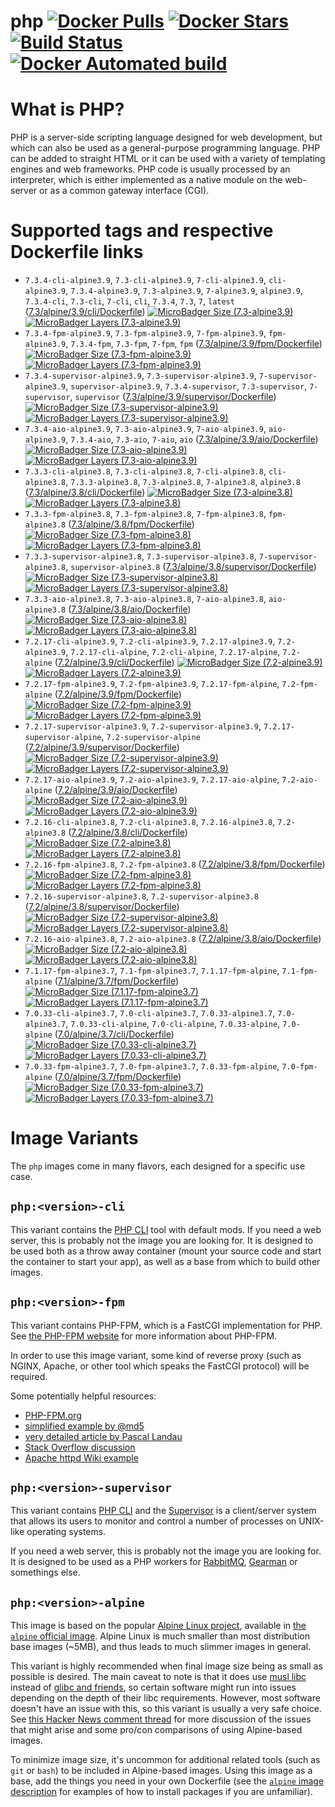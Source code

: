 # php [![Docker Pulls](https://img.shields.io/docker/pulls/dockage/php.svg)](https://hub.docker.com/r/dockage/php/) [![Docker Stars](https://img.shields.io/docker/stars/dockage/php.svg?style=flat)](https://hub.docker.com/r/dockage/php/) [![Build Status](https://cloud.drone.io/api/badges/dockage/php/status.svg)](https://cloud.drone.io/dockage/php) [![Docker Automated build](https://img.shields.io/docker/automated/dockage/php.svg)](https://hub.docker.com/r/dockage/php/)

# What is PHP?
PHP is a server-side scripting language designed for web development, but which can also be used as a general-purpose programming language. PHP can be added to straight HTML or it can be used with a variety of templating engines and web frameworks. PHP code is usually processed by an interpreter, which is either implemented as a native module on the web-server or as a common gateway interface (CGI).

# Supported tags and respective Dockerfile links

- `7.3.4-cli-alpine3.9`, `7.3-cli-alpine3.9`, `7-cli-alpine3.9`, `cli-alpine3.9`, `7.3.4-alpine3.9`, `7.3-alpine3.9`, `7-alpine3.9`, `alpine3.9`, `7.3.4-cli`, `7.3-cli`, `7-cli`, `cli`, `7.3.4`, `7.3`, `7`, `latest` ([7.3/alpine/3.9/cli/Dockerfile](https://github.com/dockage/php/blob/master/7.3/alpine/3.9/cli/Dockerfile)) [![MicroBadger Size (7.3-alpine3.9)](https://img.shields.io/microbadger/image-size/dockage/php/7.3-alpine3.9.svg)](https://microbadger.com/images/dockage/php:7.3-alpine3.9) [![MicroBadger Layers (7.3-alpine3.9)](https://img.shields.io/microbadger/layers/dockage/php/7.3-alpine3.9.svg)](https://microbadger.com/images/dockage/php:7.3-alpine3.9)
- `7.3.4-fpm-alpine3.9`, `7.3-fpm-alpine3.9`, `7-fpm-alpine3.9`, `fpm-alpine3.9`, `7.3.4-fpm`, `7.3-fpm`, `7-fpm`, `fpm` ([7.3/alpine/3.9/fpm/Dockerfile](https://github.com/dockage/php/blob/master/7.3/alpine/3.9/fpm/Dockerfile)) [![MicroBadger Size (7.3-fpm-alpine3.9)](https://img.shields.io/microbadger/image-size/dockage/php/7.3-fpm-alpine3.9.svg)](https://microbadger.com/images/dockage/php:7.3-fpm-alpine3.9) [![MicroBadger Layers (7.3-fpm-alpine3.9)](https://img.shields.io/microbadger/layers/dockage/php/7.3-fpm-alpine3.9.svg)](https://microbadger.com/images/dockage/php:7.3-fpm-alpine3.9)
- `7.3.4-supervisor-alpine3.9`, `7.3-supervisor-alpine3.9`, `7-supervisor-alpine3.9`, `supervisor-alpine3.9`, `7.3.4-supervisor`, `7.3-supervisor`, `7-supervisor`, `supervisor` ([7.3/alpine/3.9/supervisor/Dockerfile](https://github.com/dockage/php/blob/master/7.3/alpine/3.9/supervisor/Dockerfile)) [![MicroBadger Size (7.3-supervisor-alpine3.9)](https://img.shields.io/microbadger/image-size/dockage/php/7.3-supervisor-alpine3.9.svg)](https://microbadger.com/images/dockage/php:7.3-supervisor-alpine3.9) [![MicroBadger Layers (7.3-supervisor-alpine3.9)](https://img.shields.io/microbadger/layers/dockage/php/7.3-supervisor-alpine3.9.svg)](https://microbadger.com/images/dockage/php:7.3-supervisor-alpine3.9)
- `7.3.4-aio-alpine3.9`, `7.3-aio-alpine3.9`, `7-aio-alpine3.9`, `aio-alpine3.9`, `7.3.4-aio`, `7.3-aio`, `7-aio`, `aio` ([7.3/alpine/3.9/aio/Dockerfile](https://github.com/dockage/php/blob/master/7.3/alpine/3.9/aio/Dockerfile)) [![MicroBadger Size (7.3-aio-alpine3.9)](https://img.shields.io/microbadger/image-size/dockage/php/7.3-aio-alpine3.9.svg)](https://microbadger.com/images/dockage/php:7.3-aio-alpine3.9) [![MicroBadger Layers (7.3-aio-alpine3.9)](https://img.shields.io/microbadger/layers/dockage/php/7.3-aio-alpine3.9.svg)](https://microbadger.com/images/dockage/php:7.3-aio-alpine3.9)
- `7.3.3-cli-alpine3.8`, `7.3-cli-alpine3.8`, `7-cli-alpine3.8`, `cli-alpine3.8`, `7.3.3-alpine3.8`, `7.3-alpine3.8`, `7-alpine3.8`, `alpine3.8` ([7.3/alpine/3.8/cli/Dockerfile](https://github.com/dockage/php/blob/master/7.3/alpine/3.8/cli/Dockerfile)) [![MicroBadger Size (7.3-alpine3.8)](https://img.shields.io/microbadger/image-size/dockage/php/7.3-alpine3.8.svg)](https://microbadger.com/images/dockage/php:7.3-alpine3.8) [![MicroBadger Layers (7.3-alpine3.8)](https://img.shields.io/microbadger/layers/dockage/php/7.3-alpine3.8.svg)](https://microbadger.com/images/dockage/php:7.3-alpine3.8)
- `7.3.3-fpm-alpine3.8`, `7.3-fpm-alpine3.8`, `7-fpm-alpine3.8`, `fpm-alpine3.8` ([7.3/alpine/3.8/fpm/Dockerfile](https://github.com/dockage/php/blob/master/7.3/alpine/3.8/fpm/Dockerfile)) [![MicroBadger Size (7.3-fpm-alpine3.8)](https://img.shields.io/microbadger/image-size/dockage/php/7.3-fpm-alpine3.8.svg)](https://microbadger.com/images/dockage/php:7.3-fpm-alpine3.8) [![MicroBadger Layers (7.3-fpm-alpine3.8)](https://img.shields.io/microbadger/layers/dockage/php/7.3-fpm-alpine3.8.svg)](https://microbadger.com/images/dockage/php:7.3-fpm-alpine3.8)
- `7.3.3-supervisor-alpine3.8`, `7.3-supervisor-alpine3.8`, `7-supervisor-alpine3.8`, `supervisor-alpine3.8` ([7.3/alpine/3.8/supervisor/Dockerfile](https://github.com/dockage/php/blob/master/7.3/alpine/3.8/supervisor/Dockerfile)) [![MicroBadger Size (7.3-supervisor-alpine3.8)](https://img.shields.io/microbadger/image-size/dockage/php/7.3-supervisor-alpine3.8.svg)](https://microbadger.com/images/dockage/php:7.3-supervisor-alpine3.8) [![MicroBadger Layers (7.3-supervisor-alpine3.8)](https://img.shields.io/microbadger/layers/dockage/php/7.3-supervisor-alpine3.8.svg)](https://microbadger.com/images/dockage/php:7.3-supervisor-alpine3.8)
- `7.3.3-aio-alpine3.8`, `7.3-aio-alpine3.8`, `7-aio-alpine3.8`, `aio-alpine3.8` ([7.3/alpine/3.8/aio/Dockerfile](https://github.com/dockage/php/blob/master/7.3/alpine/3.8/aio/Dockerfile)) [![MicroBadger Size (7.3-aio-alpine3.8)](https://img.shields.io/microbadger/image-size/dockage/php/7.3-aio-alpine3.8.svg)](https://microbadger.com/images/dockage/php:7.3-aio-alpine3.8) [![MicroBadger Layers (7.3-aio-alpine3.8)](https://img.shields.io/microbadger/layers/dockage/php/7.3-aio-alpine3.8.svg)](https://microbadger.com/images/dockage/php:7.3-aio-alpine3.8)
- `7.2.17-cli-alpine3.9`, `7.2-cli-alpine3.9`, `7.2.17-alpine3.9`, `7.2-alpine3.9`, `7.2.17-cli-alpine`, `7.2-cli-alpine`, `7.2.17-alpine`, `7.2-alpine` ([7.2/alpine/3.9/cli/Dockerfile](https://github.com/dockage/php/blob/master/7.2/alpine/3.9/cli/Dockerfile)) [![MicroBadger Size (7.2-alpine3.9)](https://img.shields.io/microbadger/image-size/dockage/php/7.2-alpine3.9.svg)](https://microbadger.com/images/dockage/php:7.2-alpine3.9) [![MicroBadger Layers (7.2-alpine3.9)](https://img.shields.io/microbadger/layers/dockage/php/7.2-alpine3.9.svg)](https://microbadger.com/images/dockage/php:7.2-alpine3.9)
- `7.2.17-fpm-alpine3.9`, `7.2-fpm-alpine3.9`, `7.2.17-fpm-alpine`, `7.2-fpm-alpine` ([7.2/alpine/3.9/fpm/Dockerfile](https://github.com/dockage/php/blob/master/7.2/alpine/3.9/fpm/Dockerfile)) [![MicroBadger Size (7.2-fpm-alpine3.9)](https://img.shields.io/microbadger/image-size/dockage/php/7.2-fpm-alpine3.9.svg)](https://microbadger.com/images/dockage/php:7.2-fpm-alpine3.9) [![MicroBadger Layers (7.2-fpm-alpine3.9)](https://img.shields.io/microbadger/layers/dockage/php/7.2-fpm-alpine3.9.svg)](https://microbadger.com/images/dockage/php:7.2-fpm-alpine3.9)
- `7.2.17-supervisor-alpine3.9`, `7.2-supervisor-alpine3.9`, `7.2.17-supervisor-alpine`, `7.2-supervisor-alpine` ([7.2/alpine/3.9/supervisor/Dockerfile](https://github.com/dockage/php/blob/master/7.2/alpine/3.9/supervisor/Dockerfile)) [![MicroBadger Size (7.2-supervisor-alpine3.9)](https://img.shields.io/microbadger/image-size/dockage/php/7.2-supervisor-alpine3.9.svg)](https://microbadger.com/images/dockage/php:7.2-supervisor-alpine3.9) [![MicroBadger Layers (7.2-supervisor-alpine3.9)](https://img.shields.io/microbadger/layers/dockage/php/7.2-supervisor-alpine3.9.svg)](https://microbadger.com/images/dockage/php:7.2-supervisor-alpine3.9)
- `7.2.17-aio-alpine3.9`, `7.2-aio-alpine3.9`, `7.2.17-aio-alpine`, `7.2-aio-alpine` ([7.2/alpine/3.9/aio/Dockerfile](https://github.com/dockage/php/blob/master/7.2/alpine/3.9/aio/Dockerfile)) [![MicroBadger Size (7.2-aio-alpine3.9)](https://img.shields.io/microbadger/image-size/dockage/php/7.2-aio-alpine3.9.svg)](https://microbadger.com/images/dockage/php:7.2-aio-alpine3.9) [![MicroBadger Layers (7.2-aio-alpine3.9)](https://img.shields.io/microbadger/layers/dockage/php/7.2-aio-alpine3.9.svg)](https://microbadger.com/images/dockage/php:7.2-aio-alpine3.9)
- `7.2.16-cli-alpine3.8`, `7.2-cli-alpine3.8`, `7.2.16-alpine3.8`, `7.2-alpine3.8` ([7.2/alpine/3.8/cli/Dockerfile](https://github.com/dockage/php/blob/master/7.2/alpine/3.8/cli/Dockerfile)) [![MicroBadger Size (7.2-alpine3.8)](https://img.shields.io/microbadger/image-size/dockage/php/7.2-alpine3.8.svg)](https://microbadger.com/images/dockage/php:7.2-alpine3.8) [![MicroBadger Layers (7.2-alpine3.8)](https://img.shields.io/microbadger/layers/dockage/php/7.2-alpine3.8.svg)](https://microbadger.com/images/dockage/php:7.2-alpine3.8)
- `7.2.16-fpm-alpine3.8`, `7.2-fpm-alpine3.8` ([7.2/alpine/3.8/fpm/Dockerfile](https://github.com/dockage/php/blob/master/7.2/alpine/3.8/fpm/Dockerfile)) [![MicroBadger Size (7.2-fpm-alpine3.8)](https://img.shields.io/microbadger/image-size/dockage/php/7.2-fpm-alpine3.8.svg)](https://microbadger.com/images/dockage/php:7.2-fpm-alpine3.8) [![MicroBadger Layers (7.2-fpm-alpine3.8)](https://img.shields.io/microbadger/layers/dockage/php/7.2-fpm-alpine3.8.svg)](https://microbadger.com/images/dockage/php:7.2-fpm-alpine3.8)
- `7.2.16-supervisor-alpine3.8`, `7.2-supervisor-alpine3.8` ([7.2/alpine/3.8/supervisor/Dockerfile](https://github.com/dockage/php/blob/master/7.2/alpine/3.8/supervisor/Dockerfile)) [![MicroBadger Size (7.2-supervisor-alpine3.8)](https://img.shields.io/microbadger/image-size/dockage/php/7.2-supervisor-alpine3.8.svg)](https://microbadger.com/images/dockage/php:7.2-supervisor-alpine3.8) [![MicroBadger Layers (7.2-supervisor-alpine3.8)](https://img.shields.io/microbadger/layers/dockage/php/7.2-supervisor-alpine3.8.svg)](https://microbadger.com/images/dockage/php:7.2-supervisor-alpine3.8)
- `7.2.16-aio-alpine3.8`, `7.2-aio-alpine3.8` ([7.2/alpine/3.8/aio/Dockerfile](https://github.com/dockage/php/blob/master/7.2/alpine/3.8/aio/Dockerfile)) [![MicroBadger Size (7.2-aio-alpine3.8)](https://img.shields.io/microbadger/image-size/dockage/php/7.2-aio-alpine3.8.svg)](https://microbadger.com/images/dockage/php:7.2-aio-alpine3.8) [![MicroBadger Layers (7.2-aio-alpine3.8)](https://img.shields.io/microbadger/layers/dockage/php/7.2-aio-alpine3.8.svg)](https://microbadger.com/images/dockage/php:7.2-aio-alpine3.8)
- `7.1.17-fpm-alpine3.7`, `7.1-fpm-alpine3.7`, `7.1.17-fpm-alpine`, `7.1-fpm-alpine` ([7.1/alpine/3.7/fpm/Dockerfile](https://github.com/dockage/php/blob/master/7.1/alpine/3.7/fpm/Dockerfile)) [![MicroBadger Size (7.1.17-fpm-alpine3.7)](https://img.shields.io/microbadger/image-size/dockage/php/7.1.17-fpm-alpine3.7.svg)](https://microbadger.com/images/dockage/php:7.1.17-fpm-alpine3.7) [![MicroBadger Layers (7.1.17-fpm-alpine3.7)](https://img.shields.io/microbadger/layers/dockage/php/7.1.17-fpm-alpine3.7.svg)](https://microbadger.com/images/dockage/php:7.1.17-fpm-alpine3.7)
- `7.0.33-cli-alpine3.7`, `7.0-cli-alpine3.7`, `7.0.33-alpine3.7`, `7.0-alpine3.7`, `7.0.33-cli-alpine`, `7.0-cli-alpine`, `7.0.33-alpine`, `7.0-alpine` ([7.0/alpine/3.7/cli/Dockerfile](https://github.com/dockage/php/blob/master/7.0/alpine/3.7/cli/Dockerfile)) [![MicroBadger Size (7.0.33-cli-alpine3.7)](https://img.shields.io/microbadger/image-size/dockage/php/7.0.33-cli-alpine3.7.svg)](https://microbadger.com/images/dockage/php:7.0.33-cli-alpine3.7) [![MicroBadger Layers (7.0.33-cli-alpine3.7)](https://img.shields.io/microbadger/layers/dockage/php/7.0.33-cli-alpine3.7.svg)](https://microbadger.com/images/dockage/php:7.0.33-cli-alpine3.7)
- `7.0.33-fpm-alpine3.7`, `7.0-fpm-alpine3.7`, `7.0.33-fpm-alpine`, `7.0-fpm-alpine` ([7.0/alpine/3.7/fpm/Dockerfile](https://github.com/dockage/php/blob/master/7.0/alpine/3.7/fpm/Dockerfile)) [![MicroBadger Size (7.0.33-fpm-alpine3.7)](https://img.shields.io/microbadger/image-size/dockage/php/7.0.33-fpm-alpine3.7.svg)](https://microbadger.com/images/dockage/php:7.0.33-fpm-alpine3.7) [![MicroBadger Layers (7.0.33-fpm-alpine3.7)](https://img.shields.io/microbadger/layers/dockage/php/7.0.33-fpm-alpine3.7.svg)](https://microbadger.com/images/dockage/php:7.0.33-fpm-alpine3.7)

# Image Variants

The `php` images come in many flavors, each designed for a specific use case.

## `php:<version>-cli`

This variant contains the [PHP CLI](https://secure.php.net/manual/en/features.commandline.php) tool with default mods. If you need a web server, this is probably not the image you are looking for. It is designed to be used both as a throw away container (mount your source code and start the container to start your app), as well as a base from which to build other images.

## `php:<version>-fpm`

This variant contains PHP-FPM, which is a FastCGI implementation for PHP. See [the PHP-FPM website](https://php-fpm.org/) for more information about PHP-FPM.

In order to use this image variant, some kind of reverse proxy (such as NGINX, Apache, or other tool which speaks the FastCGI protocol) will be required.

Some potentially helpful resources:

-	[PHP-FPM.org](https://php-fpm.org/)
-	[simplified example by @md5](https://gist.github.com/md5/d9206eacb5a0ff5d6be0)
-	[very detailed article by Pascal Landau](https://www.pascallandau.com/blog/php-php-fpm-and-nginx-on-docker-in-windows-10/)
-	[Stack Overflow discussion](https://stackoverflow.com/q/29905953/433558)
-	[Apache httpd Wiki example](https://wiki.apache.org/httpd/PHPFPMWordpress)

## `php:<version>-supervisor`

This variant contains [PHP CLI](https://secure.php.net/manual/en/features.commandline.php) and the [Supervisor](http://supervisord.org) is a client/server system that allows its users to monitor and control a number of processes on UNIX-like operating systems.

If you need a web server, this is probably not the image you are looking for. It is designed to be used as a PHP workers for [RabbitMQ](https://www.rabbitmq.com), [Gearman](http://gearman.org) or somethings else.

## `php:<version>-alpine`

This image is based on the popular [Alpine Linux project](http://alpinelinux.org), available in [the `alpine` official image](https://hub.docker.com/_/alpine). Alpine Linux is much smaller than most distribution base images (~5MB), and thus leads to much slimmer images in general.

This variant is highly recommended when final image size being as small as possible is desired. The main caveat to note is that it does use [musl libc](http://www.musl-libc.org) instead of [glibc and friends](http://www.etalabs.net/compare_libcs.html), so certain software might run into issues depending on the depth of their libc requirements. However, most software doesn't have an issue with this, so this variant is usually a very safe choice. See [this Hacker News comment thread](https://news.ycombinator.com/item?id=10782897) for more discussion of the issues that might arise and some pro/con comparisons of using Alpine-based images.

To minimize image size, it's uncommon for additional related tools (such as `git` or `bash`) to be included in Alpine-based images. Using this image as a base, add the things you need in your own Dockerfile (see the [`alpine` image description](https://hub.docker.com/_/alpine/) for examples of how to install packages if you are unfamiliar).
